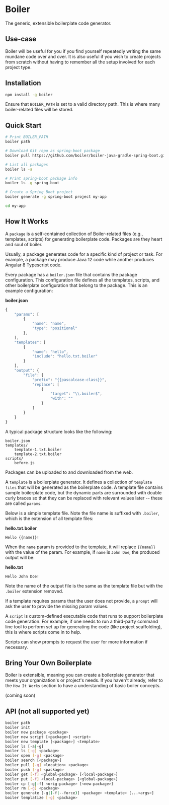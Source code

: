 # Boiler

The generic, extensible boilerplate code generator.

## Use-case

Boiler will be useful for you if you find yourself repeatedly writing the same 
mundane code over and over. It is also useful if you wish to create projects from
scratch without having to remember all the setup involved for each project type.

## Installation

```sh
npm install -g boiler
```

Ensure that `BOILER_PATH` is set to a valid directory path. This is where many
boiler-related files will be stored.

## Quick Start

```sh
# Print BOILER_PATH
boiler path

# Download Git repo as spring-boot package
boiler pull https://github.com/boiler/boiler-java-gradle-spring-boot.git spring-boot

# List all packages
boiler ls -a

# Print spring-boot package info
boiler ls -g spring-boot

# Create a Spring Boot project
boiler generate -g spring-boot project my-app

cd my-app
```

## How It Works


A `package` is a self-contained collection of Boiler-related files (e.g., templates,
scripts) for generating boilerplate code. Packages are they heart and soul of 
boiler. 

Usually, a package generates code for a specific kind of project or task. For 
example, a package may produce Java 12 code while another produces Angular 8 
Typescript code.

Every package has a `boiler.json` file that contains the package configuration. 
This configuration file defines all the templates, scripts, and other boilerplate 
configuration that belong to the package. This is an example configuration:

**boiler.json**
```javascript
{
	"params": [
		{
			"name": "name",
			"type": "positional"
		},
	],
	"templates": [
        {
            "name": "hello",
            "include": "hello.txt.boiler"
        }
    ],
	"output": {
		"file": {
			"prefix": "{{pascalcase-class}}",
			"replace": [
				{
					"target": "\\.boiler$",
					"with": ""
				}
			]
		}
	}
}
```

A typical package structure looks like the following:

```
boiler.json
templates/
    template-1.txt.boiler
    template-2.txt.boiler
scripts/
    before.js
```

Packages can be uploaded to and downloaded from the web.

A `template` is a boilerplate generator. It defines a collection of
`template files` that will be generated as the boilerplate code. A template file
contains sample boilerplate code, but the dynamic parts are surrounded with double
curly braces so that they can be replaced with relevant values later -- these are 
called `params`.

Below is a simple template file. Note the file name is suffixed with `.boiler`, 
which is the extension of all template files:

**hello.txt.boiler**
```
Hello {{name}}!
```

When the `name` param is provided to the template, it will replace `{{name}}` with
the value of the param. For example, if `name` is `John Doe`, the produced output
will be:

**hello.txt**
```
Hello John Doe!
```

Note the name of the output file is the same as the template file but with the `.boiler` extension removed.

If a template requires params that the user does not provide, a `prompt` will ask
the user to provide the missing param values.

A `script` is custom-defined executable code that runs to support boilerplate code
generation. For example, if one needs to run a third-party command line tool to 
perform set up for generating the code (like project scaffolding), this is where
scripts come in to help.

Scripts can show prompts to request the user for more information if necessary.

## Bring Your Own Boilerplate

Boiler is extensible, meaning you can create a boilerplate generator that meets your
organization's or project's needs. If you haven't already, refer to the 
`How It Works` section to have a understanding of basic boiler concepts.

(coming soon)

## API (not all supported yet)

```sh
boiler path
boiler init
boiler new package <package>
boiler new script [<package>] <script> 
boiler new template [<package>] <template>
boiler ls [-a|-g]
boiler ls [-g] <package> 
boiler open [-g] <package>
boiler search [<package>]
boiler pull [-g] <location> <package> 
boiler push [-g] <package>
boiler get [-f] <global-package> [<local-package>]
boiler put [-f] <local-package> [<global-package>]
boiler cp [-g|-f] <orig-package> [<new-package>]
boiler rm [-g] <package>
boiler generate [-g|(-f|--force)] <package> <template> [...<args>]
boiler templatize [-g] <package>
```